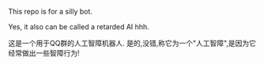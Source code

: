 This repo is for a silly bot.

Yes, it also can be called a retarded AI hhh.

这是一个用于QQ群的人工智障机器人.
是的,没错,称它为一个"人工智障",是因为它经常做出一些智障行为!
